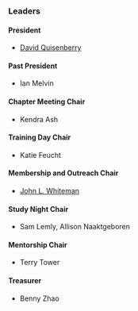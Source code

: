 <!--### Leaders
-->
### Leaders

#### President
* [David Quisenberry](mailto:david.quisenberry@owasp.org)

#### Past President
* Ian Melvin

#### Chapter Meeting Chair
* Kendra Ash

#### Training Day Chair
* Katie Feucht

#### Membership and Outreach Chair
* [John L. Whiteman](mailto:john.whiteman@owasp.org)

#### Study Night Chair
* Sam Lemly, Allison Naaktgeboren

#### Mentorship Chair
* Terry Tower

#### Treasurer
* Benny Zhao
